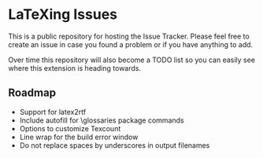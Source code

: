 LaTeXing Issues
========

This is a public repository for hosting the Issue Tracker. Please feel free to create an issue in case you found a problem or if you have anything to add.

Over time this repository will also become a TODO list so you can easily see where this extension is heading towards.


Roadmap
-------

- Support for latex2rtf
- Include autofill for \glossaries package commands
- Options to customize Texcount
- Line wrap for the build error window
- Do not replace spaces by underscores in output filenames
